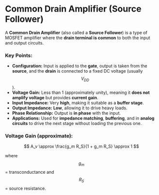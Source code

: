 # Common Drain Amplifier (Source Follower)

A **Common Drain Amplifier** (also called a **Source Follower**) is a type of MOSFET amplifier where the **drain terminal is common** to both the input and output circuits.

### Key Points:

*   **Configuration:** Input is applied to the **gate**, output is taken from the **source**, and the **drain** is connected to a fixed DC voltage (usually $$V_{DD}$$).
*   **Voltage Gain:** Less than 1 (approximately unity), meaning it **does not amplify voltage** but provides **current gain**.
*   **Input Impedance:** Very **high**, making it suitable as a **buffer stage**.
*   **Output Impedance:** **Low**, allowing it to drive heavy loads.
*   **Phase Relationship:** Output is **in phase** with the input.
*   **Applications:** Used for **impedance matching**, **buffering**, and in **analog circuits** to drive the next stage without loading the previous one.

### Voltage Gain (approximate):

$$
A_v \approx \frac{g_m R_S}{1 + g_m R_S} \approx 1
$$

where $$g_m$$ = transconductance and $$R_S$$ = source resistance.
